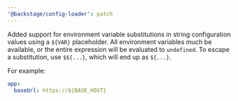 ```yaml
---
'@backstage/config-loader': patch
---
```


Added support for environment variable substitutions in string configuration values using a `${VAR}` placeholder. All environment variables much be available, or the entire expression will be evaluated to `undefined`. To escape a substitution, use `$${...}`, which will end up as `${...}`.

For example:

```yaml
app:
  baseUrl: https://${BASE_HOST}
```
